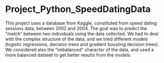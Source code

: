 # Project_Python_SpeedDatingData
This project uses a database from Kaggle, constituted from speed dating sessions data, between 2002 and 2004. The goal was to predict the "match" between two individuals using the data collected. We had to deal with the complex structure of the data, and we tried different models (logistic regressions, decision trees and gradient boosting decision trees). We considered also the "imbalanced" character of the data, and used a more balanced dataset to get better results from the models.

